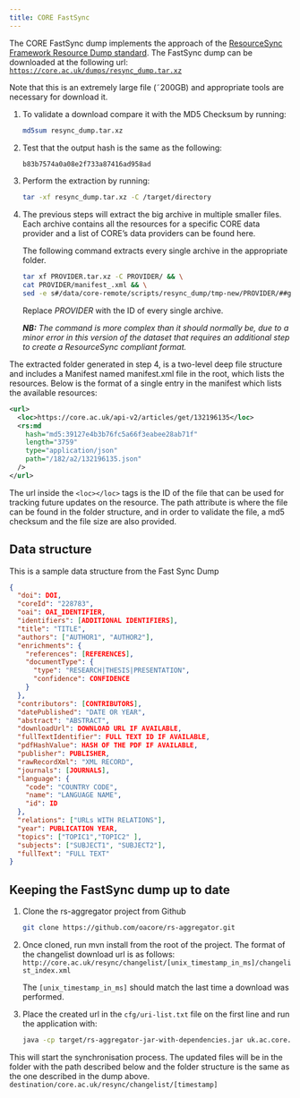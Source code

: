 ```yaml
---
title: CORE FastSync
---
```


The CORE FastSync dump implements the approach of the [ResourceSync Framework 
Resource Dump standard](http://www.openarchives.org/rs/1.1/resourcesync#ResourceDump).
The FastSync dump can be downloaded at the following url:  
[`https://core.ac.uk/dumps/resync_dump.tar.xz`](https://core.ac.uk/dumps/resync_dump.tar.xz)
       
Note that this is an extremely large file (&tilde;200GB) and appropriate tools
are necessary for download it. 

1.  To validate a  download compare it with the MD5 Checksum by running:

    ```sh
    md5sum resync_dump.tar.xz
    ```
       
2.  Test  that the output hash is the same as the following:
    
    ```txt
    b83b7574a0a08e2f733a87416ad958ad
    ```
       
3.  Perform the extraction by running:
    
    ```sh
    tar -xf resync_dump.tar.xz -C /target/directory
    ```
       
4.  The previous steps will extract the big archive in multiple smaller files.
    Each archive contains all the resources for a specific CORE data provider
    and a list of CORE’s data providers can be found here. 

    The following command extracts every single archive in the
    appropriate folder. 

    ```sh
    tar xf PROVIDER.tar.xz -C PROVIDER/ && \
    cat PROVIDER/manifest_.xml && \
    sed -e s#/data/core-remote/scripts/resync_dump/tmp-new/PROVIDER/##g PROVIDER/manifest_.xml > PROVIDER/manifest.xml
    ```
       
    Replace _PROVIDER_ with the ID of every single archive.

    _**NB:** The command is more complex than it should normally be, due to
    a minor error in this version of the dataset that requires an additional
    step to create a ResourceSync compliant format._

The extracted folder generated in step 4, is a two-level deep 
file structure and includes a Manifest named manifest.xml file 
in the root, which lists the resources. Below is the format of 
a single entry in the manifest which lists the available resources:

```xml
<url>
  <loc>https://core.ac.uk/api-v2/articles/get/132196135</loc>
  <rs:md 
    hash="md5:39127e4b3b76fc5a66f3eabee28ab71f"
    length="3759" 
    type="application/json" 
    path="/182/a2/132196135.json"
  />
</url>                   
```            

The url inside the `<loc></loc>` tags is the ID of the file that can be used 
for tracking future updates on the resource. The path attribute is where the 
file can be found in the folder structure, and in order to validate the file, 
a md5 checksum and the file size are also provided.

## Data structure

This is a sample data structure from the Fast Sync Dump

```json
{
  "doi": DOI,
  "coreId": "228783",
  "oai": OAI_IDENTIFIER,
  "identifiers": [ADDITIONAL IDENTIFIERS],
  "title": "TITLE",
  "authors": ["AUTHOR1", "AUTHOR2"],
  "enrichments": {
    "references": [REFERENCES],
    "documentType": {
      "type": "RESEARCH|THESIS|PRESENTATION",
      "confidence": CONFIDENCE
    }
  },
  "contributors": [CONTRIBUTORS],
  "datePublished": "DATE OR YEAR",
  "abstract": "ABSTRACT",
  "downloadUrl": DOWNLOAD URL IF AVAILABLE,
  "fullTextIdentifier": FULL TEXT ID IF AVAILABLE,
  "pdfHashValue": HASH OF THE PDF IF AVAILABLE,
  "publisher": PUBLISHER,
  "rawRecordXml": "XML RECORD",
  "journals": [JOURNALS],
  "language": {
    "code": "COUNTRY CODE",
    "name": "LANGUAGE NAME",
    "id": ID
  },
  "relations": ["URLs WITH RELATIONS"],
  "year": PUBLICATION YEAR,
  "topics": ["TOPIC1","TOPIC2" ],
  "subjects": ["SUBJECT1", "SUBJECT2"],
  "fullText": "FULL TEXT"
}
```

## Keeping the FastSync dump up to date

1.  Clone the rs-aggregator project from Github
    
    ```sh
    git clone https://github.com/oacore/rs-aggregator.git
    ```
   
2.  Once cloned, run mvn install from the root of the project.
    The format of the changelist download url is as follows:
    `http://core.ac.uk/resync/changelist/[unix_timestamp_in_ms]/changelist_index.xml`

    The `[unix_timestamp_in_ms]` should match the last time a download
    was performed. 

3.  Place the created url in the `cfg/uri-list.txt` file on the first line 
    and run the application with:
    
    ```sh
    java -cp target/rs-aggregator-jar-with-dependencies.jar uk.ac.core.main.COREBatchSyncApp
    ```

This will start the synchronisation process. The updated files will be in the 
folder with the path described below and the folder structure is the same
as the one described in the dump above.  
`destination/core.ac.uk/resync/changelist/[timestamp]`
